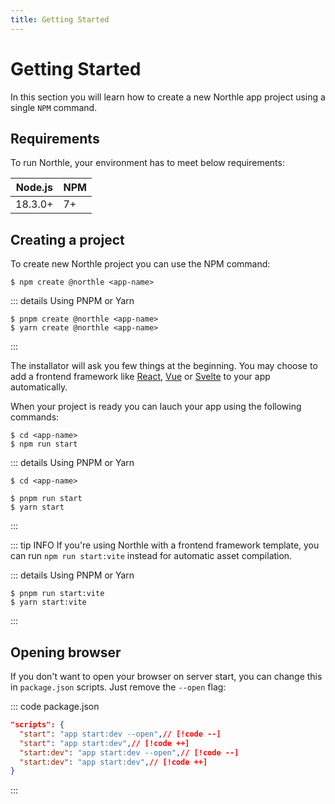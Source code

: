 ```yaml
---
title: Getting Started
---
```


# Getting Started

In this section you will learn how to create a new Northle app project using a single `NPM` command.

## Requirements

To run Northle, your environment has to meet below requirements:

| Node.js | NPM |
| ------- | --- |
| 18.3.0+ | 7+  |

## Creating a project

To create new Northle project you can use the NPM command:

```shell
$ npm create @northle <app-name>
```

::: details Using PNPM or Yarn
```shell
$ pnpm create @northle <app-name>
$ yarn create @northle <app-name>
```
:::

The installator will ask you few things at the beginning. You may choose to add a frontend framework like [React](https://reactjs.org), [Vue](https://vuejs.org) or [Svelte](https://svelte.dev) to your app automatically.

When your project is ready you can lauch your app using the following commands:

```shell
$ cd <app-name>
$ npm run start
```

::: details Using PNPM or Yarn
```shell
$ cd <app-name>

$ pnpm run start
$ yarn start
```
:::

::: tip INFO
If you're using Northle with a frontend framework template, you can run `npm run start:vite` instead for automatic asset compilation.

::: details Using PNPM or Yarn
```shell
$ pnpm run start:vite
$ yarn start:vite
```
:::

## Opening browser

If you don't want to open your browser on server start, you can change this in `package.json` scripts. Just remove the `--open` flag:

::: code package.json
```json
"scripts": {
  "start": "app start:dev --open",// [!code --]
  "start": "app start:dev",// [!code ++]
  "start:dev": "app start:dev --open",// [!code --]
  "start:dev": "app start:dev",// [!code ++]
}
```
:::
